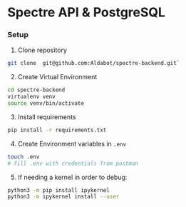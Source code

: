 # Spectre API & PostgreSQL
### Setup
1. Clone repository  
```bash
git clone  git@github.com:Aldabot/spectre-backend.git`
```
2. Create Virtual Environment
```bash
cd spectre-backend  
virtualenv venv
source venv/bin/activate
```  
3. Install requirements
```bash
pip install -r requirements.txt
```  
4. Create Environment variables in `.env`
```bash
touch .env
# fill .env with credentials from postman
```  

5. If needing a kernel in order to debug:
```bash
python3 -m pip install ipykernel  
python3 -m ipykernel install --user
```
